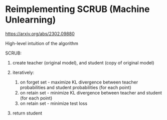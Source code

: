 # Reimplementing SCRUB (Machine Unlearning) 

https://arxiv.org/abs/2302.09880


High-level intuition of the algorithm

SCRUB:
  1. create teacher (original model), and student (copy of original model)
  2. iteratively:
      
      1. on forget set - maximize KL divergence between teacher probabilities and student probabilities  (for each point)
      2. on retain set - minimize KL divergence between teacher and student (for each point)
      3. on retain set - minimize test loss
  
  6. return student

